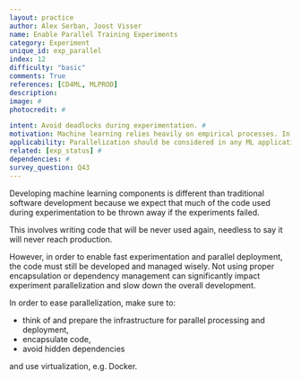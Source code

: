 ```yaml
---
layout: practice
author: Alex Serban, Joost Visser
name: Enable Parallel Training Experiments
category: Experiment
unique_id: exp_parallel
index: 12
difficulty: "basic"
comments: True
references: [CD4ML, MLPROD]
description:
image: #
photocredit: #

intent: Avoid deadlocks during experimentation. #
motivation: Machine learning relies heavily on empirical processes. In order to allow fast experimentation and avoid deadlocks, it is recommended to think upfront of experiment parallelization. #
applicability: Parallelization should be considered in any ML application.
related: [exp_status] #
dependencies: #
survey_question: Q43
---
```


Developing machine learning components is different than traditional software development because we expect that much of the code used during experimentation to be thrown away if the experiments failed.


This involves writing code that will be never used again, needless to say it will never reach production.


However, in order to enable fast experimentation and parallel deployment, the code must still be developed and managed wisely.
Not using proper encapsulation or dependency management can significantly impact experiment parallelization and slow down the overall development.


In order to ease parallelization, make sure to:
- think of and prepare the infrastructure for parallel processing and deployment,
- encapsulate code,
- avoid hidden dependencies


and use virtualization, e.g. Docker.


